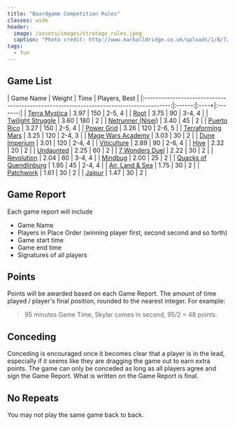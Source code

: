 ```yaml
---
title: "Boardgame Competition Rules"
classes: wide
header:
  image: /assets/images/stratego_rules.jpeg
  caption: "Photo credit: http://www.markalldridge.co.uk/uploads/1/8/7/0/18706268/6264212_orig.jpg"
tags: 
  - fun
---
```


## Game List

| Game Name                                                                               | Weight | Time | Players, Best |
|:---------------------------------------------------------------------------------------:|:------:|:----+|:-------:|
| [Terra Mystica](https://boardgamegeek.com/boardgame/120677/terra-mystica)               | 3.97   | 150  | 2-5, 4  |
| [Root](https://boardgamegeek.com/boardgame/237182/root)                                 | 3.75   | 90   | 3-4, 4  |
| [Twilight Struggle](https://boardgamegeek.com/boardgame/12333/twilight-struggle)        | 3.60   | 180  | 2       |
| [Netrunner (Nisei)](https://boardgamegeek.com/boardgame/124742/android-netrunner)       | 3.40   | 45   | 2       |
| [Puerto Rico](https://boardgamegeek.com/boardgame/3076/puerto-rico)                     | 3.27   | 150  | 2-5, 4  |
| [Power Grid](https://boardgamegeek.com/boardgame/2651/power-grid)                       | 3.26   | 120  | 2-6, 5  |
| [Terraforming Mars](https://boardgamegeek.com/boardgame/167791/terraforming-mars)       | 3.25   | 120  | 2-4, 3  |
| [Mage Wars Academy](https://boardgamegeek.com/boardgame/172503/mage-wars-academy)       | 3.03   | 30   | 2       |
| [Dune Imperium](https://boardgamegeek.com/boardgame/316554/dune-imperium)               | 3.01   | 120  | 2-4, 4  |
| [Viticulture](https://boardgamegeek.com/boardgame/183394/viticulture-essential-edition) | 2.89   | 90   | 2-6, 4  |
| [Hive](https://boardgamegeek.com/boardgame/2655/hive)                                   | 2.32   | 20   | 2       |
| [Undaunted](https://boardgamegeek.com/boardgame/268864/undaunted-normandy)              | 2.25   | 60   | 2       |
| [7 Wonders Duel](https://boardgamegeek.com/boardgame/173346/7-wonders-duel)             | 2.22   | 30   | 2       |
| [Revolution](https://boardgamegeek.com/boardgame/34887/revolution)                      | 2.04   | 60   | 3-4, 4  |
| [Mindbug](https://boardgamegeek.com/boardgame/345584/mindbug)                           | 2.00   | 25   | 2       |
| [Quacks of Quendlinburg](https://boardgamegeek.com/boardgame/244521/quacks-quedlinburg) | 1.95   | 45   | 2-4, 4  |
| [Air, Land & Sea](https://boardgamegeek.com/boardgame/247367/air-land-sea)              | 1.75   | 30   | 2       |
| [Patchwork](https://boardgamegeek.com/boardgame/163412/patchwork)                       | 1.61   | 30   | 2       |
| [Jaipur](https://boardgamegeek.com/boardgame/54043/jaipur)                              | 1.47   | 30   | 2       |

## Game Report
Each game report will include 
- Game Name
- Players in Place Order (winning player first, second second and so forth)
- Game start time
- Game end time
- Signatures of all players

## Points
Points will be awarded based on each Game Report. The amount of time played / player's final position, rounded to the nearest integer. For example:
> 95 minutes Game Time, Skylar comes in second, 95/2 = 48 points. 

## Conceding
Conceding is encouraged once it becomes clear that a player is in the lead, especially if it seems like they are dragging the game out to earn extra points. The game can only be conceded as long as all players agree and sign the Game Report. What is written on the Game Report is final.

## No Repeats
You may not play the same game back to back.
